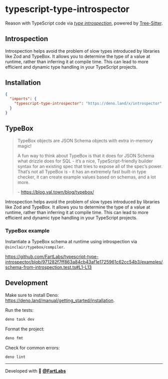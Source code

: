 # typescript-type-introspector

Reason with TypeScript code via
[_type introspection_](https://en.wikipedia.org/wiki/Type_introspection),
powered by [Tree-Sitter](https://tree-sitter.github.io/tree-sitter/).

## Introspection

Introspection helps avoid the problem of slow types introduced by libraries like
Zod and TypeBox. It allows you to determine the type of a value at runtime,
rather than inferring it at compile time. This can lead to more efficient and
dynamic type handling in your TypeScript projects.

## Installation

```json
{
  "imports": {
    "typescript-type-introspector": "https://deno.land/x/introspector"
  }
}
```

## TypeBox

> TypeBox objects are JSON Schema objects with extra in-memory magic!
>
> A fun way to think about TypeBox is that it does for JSON Schema what drizzle
> does for SQL - it’s a nice, TypeScript-friendly builder syntax for an existing
> spec that tries to expose all of the spec’s power. That’s not all TypeBox is -
> it has an extremely fast built-in type checker, it can create example values
> based on schemas, and a lot more.
>
> \- <https://blog.val.town/blog/typebox/>

Introspection helps avoid the problem of slow types introduced by libraries like
Zod and TypeBox. It allows you to determine the type of a value at runtime,
rather than inferring it at compile time. This can lead to more efficient and
dynamic type handling in your TypeScript projects.

### TypeBox example

Instantiate a TypeBox schema at runtime using introspection via
`@sinclair/typebox/compiler`.

<https://github.com/FartLabs/typescript-type-introspector/blob/971282f7ff863a84cb43af1e1725961c62cc54b3/examples/schema-from-introspection.test.ts#L1-L13>

## Development

Make sure to install Deno:
<https://deno.land/manual/getting_started/installation>.

Run the tests:

```sh
deno task dev
```

Format the project:

```sh
deno fmt
```

Check for common errors:

```sh
deno lint
```

---

Developed with 🧪 [**@FartLabs**](https://github.com/FartLabs)
